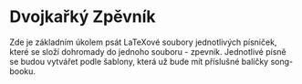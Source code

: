 # Dvojkařký Zpěvník

Zde je základním úkolem psát LaTeXové soubory jednotlivých písniček, které se složí dohromady do jednoho souboru - zpevnik.
Jednotlivé písně se budou vytvářet podle šablony, která už bude mít příslušné balíčky song-booku.
